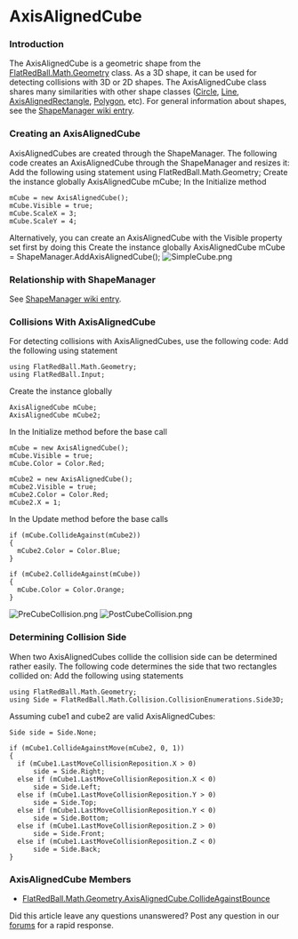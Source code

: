 # AxisAlignedCube

### Introduction

The AxisAlignedCube is a geometric shape from the [FlatRedBall.Math.Geometry](../../../../../frb/docs/index.php) class. As a 3D shape, it can be used for detecting collisions with 3D or 2D shapes. The AxisAlignedCube class shares many similarities with other shape classes ([Circle](../../../../../frb/docs/index.php), [Line](../../../../../frb/docs/index.php), [AxisAlignedRectangle](../../../../../frb/docs/index.php), [Polygon](../../../../../frb/docs/index.php), etc). For general information about shapes, see the [ShapeManager wiki entry](../../../../../frb/docs/index.php).

### Creating an AxisAlignedCube

AxisAlignedCubes are created through the ShapeManager. The following code creates an AxisAlignedCube through the ShapeManager and resizes it: Add the following using statement using FlatRedBall.Math.Geometry; Create the instance globally AxisAlignedCube mCube; In the Initialize method

```
mCube = new AxisAlignedCube();
mCube.Visible = true;
mCube.ScaleX = 3;
mCube.ScaleY = 4;
```

Alternatively, you can create an AxisAlignedCube with the Visible property set first by doing this Create the instance globally AxisAlignedCube mCube = ShapeManager.AddAxisAlignedCube(); ![SimpleCube.png](../../../../../.gitbook/assets/migrated\_media-SimpleCube.png)

### Relationship with ShapeManager

See [ShapeManager wiki entry](../../../../../frb/docs/index.php).

### Collisions With AxisAlignedCube

For detecting collisions with AxisAlignedCubes, use the following code: Add the following using statement

```
using FlatRedBall.Math.Geometry;
using FlatRedBall.Input;
```

Create the instance globally

```
AxisAlignedCube mCube;
AxisAlignedCube mCube2;
```

In the Initialize method before the base call

```
mCube = new AxisAlignedCube();
mCube.Visible = true;
mCube.Color = Color.Red;
            
mCube2 = new AxisAlignedCube();
mCube2.Visible = true;
mCube2.Color = Color.Red;
mCube2.X = 1;
```

In the Update method before the base calls

```
if (mCube.CollideAgainst(mCube2))
{
  mCube2.Color = Color.Blue;
}

if (mCube2.CollideAgainst(mCube))
{
  mCube.Color = Color.Orange;
}
```

![PreCubeCollision.png](../../../../../.gitbook/assets/migrated\_media-PreCubeCollision.png) ![PostCubeCollision.png](../../../../../.gitbook/assets/migrated\_media-PostCubeCollision.png)

### Determining Collision Side

When two AxisAlignedCubes collide the collision side can be determined rather easily. The following code determines the side that two rectangles collided on: Add the following using statements

```
using FlatRedBall.Math.Geometry;
using Side = FlatRedBall.Math.Collision.CollisionEnumerations.Side3D;
```

Assuming cube1 and cube2 are valid AxisAlignedCubes:

```
Side side = Side.None;

if (mCube1.CollideAgainstMove(mCube2, 0, 1))
{
  if (mCube1.LastMoveCollisionReposition.X > 0)
      side = Side.Right;
  else if (mCube1.LastMoveCollisionReposition.X < 0)
      side = Side.Left;
  else if (mCube1.LastMoveCollisionReposition.Y > 0)
      side = Side.Top;
  else if (mCube1.LastMoveCollisionReposition.Y < 0)
      side = Side.Bottom;
  else if (mCube1.LastMoveCollisionReposition.Z > 0)
      side = Side.Front;
  else if (mCube1.LastMoveCollisionReposition.Z < 0)
      side = Side.Back;
}
```

### AxisAlignedCube Members

* [FlatRedBall.Math.Geometry.AxisAlignedCube.CollideAgainstBounce](../../../../../frb/docs/index.php)

Did this article leave any questions unanswered? Post any question in our [forums](../../../../../frb/forum.md) for a rapid response.
